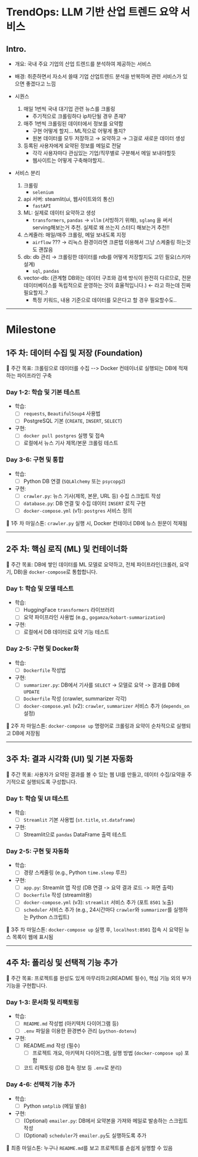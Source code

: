# TrendOps: LLM 기반 산업 트렌드 요약 서비스

## Intro.
- 개요: 국내 주요 기업의 산업 트렌드를 분석하여 제공하는 서비스
- 배경: 취준하면서 자소서 쓸때 기업 산업트렌드 분석을 반복하며 관련 서비스가 있으면 좋겠다고 느낌

- 시퀀스
    1. 매일 1번씩 국내 대기업 관련 뉴스를 크롤링 
        - 주기적으로 크롤링하다 ip차단될 경우 존재?
    2. 매주 1번씩 크롤링된 데이터에서 정보를 요약함
        - 구현 어떻게 할지… ML적으로 어떻게 풀지?
        - 원본 데이터를 모두 저장하고 → 요약하고 → 그걸로 새로운 데이터 생성
    3. 등록된 사용자에게 요약된 정보를 메일로 전달
        - 각각 사용자마다 관심있는 기업/직무별로 구분해서 메일 보내야할듯
        - 웹사이트는 어떻게 구축해야할지..

- 서비스 분리
    1. 크롤링
        - `selenium`
    2. api 서버: steamlit(ui, 웹사이트와의 통신)
        - `fastAPI`
    3. ML: 실제로 데이터 요약하고 생성
        - `transformers`, `pandas` → `vllm` (서빙하기 위해), `sglang` 을 써서 serving해보는거 추천. 실제로 왜 쓰는지 스터디 해보는거 추천!!
    4. 스케줄러: 매일/매주 크롤링, 메일 보내도록 지정 
        - `airflow` ??? → 리눅스 환경이라면 크론탭 이용해서 그냥 스케줄링 하는것도 괜찮음
    5. db: db 관리 → 크롤링한 데이터를 rdb를 어떻게 저장할지도 고민 필요(스키마 설계)
        - `sql`, `pandas`
    6. vector-db: (관계형 DB와는 데이터 구조와 검색 방식이 완전히 다르므로, 전문 데이터베이스를 독립적으로 운영하는 것이 효율적입니다.) ← 라고 하는데 진짜 필요할지..?
        - 특정 키워드, 내용 기준으로 데이터를 모은다고 할 경우 필요할수도..

-----
# Milestone

## 1주 차: 데이터 수집 및 저장 (Foundation)

🎯 주간 목표: 크롤링으로 데이터를 수집 --> Docker 컨테이너로 실행되는 DB에 적재하는 파이프라인 구축

### Day 1-2: 학습 및 기본 테스트
- 학습:
    - [ ] `requests`, `BeautifulSoup4` 사용법
    - [ ] PostgreSQL 기본 (`CREATE`, `INSERT`, `SELECT`)
- 구현:
    - [ ] `docker pull postgres` 실행 및 접속
    - [ ] 로컬에서 뉴스 기사 제목/본문 크롤링 테스트

### Day 3-6: 구현 및 통합
- 학습:
  -  [ ] Python DB 연결 (`SQLAlchemy` 또는 `psycopg2`)
- 구현:
    - [ ] `crawler.py`: 뉴스 기사(제목, 본문, URL 등) 수집 스크립트 작성
    - [ ] `database.py`: DB 연결 및 수집 데이터 `INSERT` 로직 구현
    - [ ] `docker-compose.yml` (v1): `postgres` 서비스 정의

🏁 1주 차 마일스톤: `crawler.py` 실행 시, Docker 컨테이너 DB에 뉴스 원문이 적재됨

---

## 2주 차: 핵심 로직 (ML) 및 컨테이너화

🎯 주간 목표: DB에 쌓인 데이터를 ML 모델로 요약하고, 전체 파이프라인(크롤러, 요약기, DB)을 `docker-compose`로 통합합니다.

### Day 1: 학습 및 모델 테스트
- 학습:
    - [ ] HuggingFace `transformers` 라이브러리
    - [ ] 요약 파이프라인 사용법 (e.g., `gogamza/kobart-summarization`)
- 구현:
    - [ ] 로컬에서 DB 데이터로 요약 기능 테스트

### Day 2-5: 구현 및 Docker화
- 학습:
    - [ ] `Dockerfile` 작성법
- 구현:
    - [ ] `summarizer.py`: DB에서 기사를 `SELECT` -> 모델로 요약 -> 결과를 DB에 `UPDATE`
    - [ ] `Dockerfile` 작성 (crawler, summarizer 각각)
    - [ ] `docker-compose.yml` (v2): `crawler`, `summarizer` 서비스 추가 (`depends_on` 설정)

🏁 2주 차 마일스톤: `docker-compose up` 명령어로 크롤링과 요약이 순차적으로 실행되고 DB에 저장됨

---

## 3주 차: 결과 시각화 (UI) 및 기본 자동화

🎯 주간 목표: 사용자가 요약된 결과를 볼 수 있는 웹 UI를 만들고, 데이터 수집/요약을 주기적으로 실행되도록 구성합니다.

### Day 1: 학습 및 UI 테스트
- 학습:
    - [ ] `Streamlit` 기본 사용법 (`st.title`, `st.dataframe`)
- 구현:
    - [ ] Streamlit으로 `pandas` DataFrame 출력 테스트

### Day 2-5: 구현 및 자동화
- 학습:
    - [ ] 경량 스케줄링 (e.g., Python `time.sleep` 루프)
- 구현:
    - [ ] `app.py`: Streamlit 앱 작성 (DB 연결 -> 요약 결과 로드 -> 화면 출력)
    - [ ] `Dockerfile` 작성 (streamlit용)
    - [ ] `docker-compose.yml` (v3): `streamlit` 서비스 추가 (포트 `8501` 노출)
    - [ ] `scheduler` 서비스 추가 (e.g., 24시간마다 `crawler`와 `summarizer`를 실행하는 Python 스크립트)

🏁 3주 차 마일스톤: `docker-compose up` 실행 후, `localhost:8501` 접속 시 요약된 뉴스 목록이 웹에 표시됨

---

## 4주 차: 폴리싱 및 선택적 기능 추가

🎯 주간 목표: 프로젝트를 완성도 있게 마무리하고(README 필수), 핵심 기능 외의 부가 기능을 구현합니다.

### Day 1-3: 문서화 및 리팩토링
- 학습:
    - [ ] `README.md` 작성법 (아키텍처 다이어그램 등)
    - [ ] `.env` 파일을 이용한 환경변수 관리 (`python-dotenv`)
- 구현:
    - [ ] README.md 작성 (필수)
        - [ ] 프로젝트 개요, 아키텍처 다이어그램, 실행 방법 (`docker-compose up`) 포함
    - [ ] 코드 리팩토링 (DB 접속 정보 등 `.env`로 분리)

### Day 4-6: 선택적 기능 추가
- 학습:
    - [ ] Python `smtplib` (메일 발송)
- 구현:
    - [ ] (Optional) `emailer.py`: DB에서 요약본을 가져와 메일로 발송하는 스크립트 작성
    - [ ] (Optional) `scheduler`가 `emailer.py`도 실행하도록 추가

🏁 최종 마일스톤: 누구나 `README.md`를 보고 프로젝트를 손쉽게 실행할 수 있음
